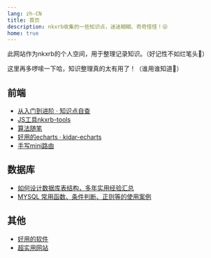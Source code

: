 ```yaml
---
lang: zh-CN
title: 首页
description: nkxrb收集的一些知识点，迷迷糊糊、奇奇怪怪！😜
home: true
---
```


此网站作为nkxrb的个人空间，用于整理记录知识。（好记性不如烂笔头🐎）

这里再多啰嗦一下哈，知识整理真的太有用了！（谁用谁知道🐤）

## 前端

- [从入门到进阶 · 知识点自查](./front/base.md)
- [JS工具nkxrb-tools](./front/utils.md)
- [算法随笔](./front/leetcode.md)
- [好用的echarts · kidar-echarts](./front/components/kidar-echarts.md)
- [手写mini路由](./front/components/mini-router.md)


## 数据库
- [如何设计数据库表结构，多年实用经验汇总](https://blog.csdn.net/kw023781/article/details/103002794)
- [MYSQL 常用函数、条件判断、正则等的使用案例](https://blog.csdn.net/kw023781/article/details/88999250)

## 其他

- [好用的软件](./other/software.md)
- [超实用网站](./other/website.md)
